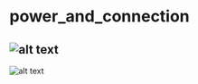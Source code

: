 # power_and_connection

![alt text](https://user-images.githubusercontent.com/129555156/248329034-8890b8fc-e401-4af2-9fe4-933b54b475d2.png)
---
![alt text](https://user-images.githubusercontent.com/129555156/248329213-28533731-6349-4130-9ce7-2e23aedc764d.png) 
